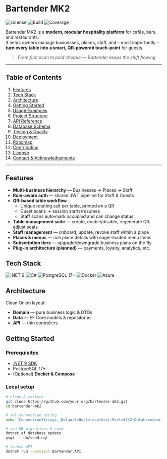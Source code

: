 # Bartender MK2

![License](https://img.shields.io/github/license/your-org/bartender-mk2)
![Build](https://img.shields.io/github/actions/workflow/status/your-org/bartender-mk2/ci.yml?label=build)
![Coverage](https://img.shields.io/codecov/c/github/your-org/bartender-mk2)

Bartender MK2 is a **modern, modular hospitality platform** for cafés, bars, and restaurants.  
It helps owners manage businesses, places, staff, and – most importantly – **turn every table into a smart, QR‑powered touch‑point** for guests.

> *From first scan to paid cheque — Bartender keeps the shift flowing.*

---

## Table of Contents
1. [Features](#features)  
2. [Tech Stack](#tech-stack)  
3. [Architecture](#architecture)  
4. [Getting Started](#getting-started)  
5. [Usage Examples](#usage-examples)  
6. [Project Structure](#project-structure)  
7. [API Reference](#api-reference)  
8. [Database Schema](#database-schema)  
9. [Testing & Quality](#testing--quality)  
10. [Deployment](#deployment)  
11. [Roadmap](#roadmap)  
12. [Contributing](#contributing)  
13. [License](#license)  
14. [Contact & Acknowledgements](#contact--acknowledgements)

---

## Features
- **Multi‑business hierarchy** — Businesses → Places → Staff  
- **Role‑aware auth** — shared JWT pipeline for Staff & Guests  
- **QR‑based table workflow**  
  - Unique rotating salt per table, printed on a QR  
  - Guest scans → session starts/resumes  
  - Staff scans auto‑mark *occupied* and can change status  
- **Table management suite** — create, enable/disable, regenerate QR, adjust seats  
- **Staff management** — onboard, update, revoke staff within a place  
- **Places & menus** — rich place details with eager‑loaded menu items  
- **Subscription tiers** — upgrade/downgrade business plans on the fly  
- **Plug‑in architecture (planned)** — payments, loyalty, analytics, etc.

## Tech Stack


![.NET 9](https://img.shields.io/badge/.NET%209-512BD4?style=for-the-badge&logo=.net&logoColor=white)
![C#](https://img.shields.io/badge/C♯-239120?style=for-the-badge&logo=c-sharp&logoColor=white)
![PostgreSQL 17+](https://img.shields.io/badge/PostgreSQL-4169E1?style=for-the-badge&logo=postgresql&logoColor=white)
![Docker](https://img.shields.io/badge/Docker-2496ED?style=for-the-badge&logo=docker&logoColor=white)
![Azure](https://img.shields.io/badge/Azure-0078D4?style=for-the-badge&logo=azure-devops&logoColor=white)


## Architecture

Clean Onion layout:

- **Domain** — pure business logic & DTOs  
- **Data** — EF Core models & repositories  
- **API** — thin controllers

## Getting Started
### Prerequisites
- [.NET 9 SDK](https://dotnet.microsoft.com/)  
- PostgreSQL 17+  
- (Optional) **Docker & Compose**

### Local setup
```bash
# clone & restore
git clone https://github.com/your-org/bartender-mk2.git
cd bartender-mk2

# set connection string
echo "ConnectionStrings__Default=Host=localhost;Port=5432;Database=bartender;Username=postgres;Password=postgres" >> .env

# run DB migrations & seed
dotnet ef database update
psql -f db/seed.sql

# launch API
dotnet run --project Bartender.API
